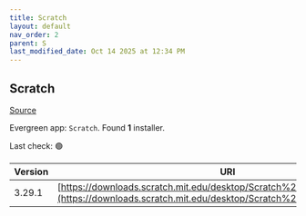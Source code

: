 ```yaml
---
title: Scratch
layout: default
nav_order: 2
parent: S
last_modified_date: Oct 14 2025 at 12:34 PM
---
```


## Scratch

[Source](https://scratch.mit.edu/)

Evergreen app: `Scratch`. Found **1** installer.

Last check: 🟢

| Version | URI                                                                                                                                              |
| ------- | ------------------------------------------------------------------------------------------------------------------------------------------------ |
| 3.29.1  | [https://downloads.scratch.mit.edu/desktop/Scratch%203.29.1%20Setup.exe](https://downloads.scratch.mit.edu/desktop/Scratch%203.29.1%20Setup.exe) |
